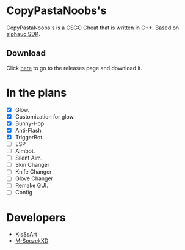 # CopyPastaNoobs's
CopyPastaNoobs's is a CSGO Cheat that is written in C++. 
Based on [alphauc SDK](https://github.com/alphauc/sdk).

## Download
Click [here](https://github.com/KisSsArt/CPN/releases) to go to the releases page and download it.

# In the plans
  - [x] Glow.
  - [x] Customization for glow.
  - [x] Bunny-Hop
  - [x] Anti-Flash
  - [x] TriggerBot.
  - [ ] ESP
  - [ ] Aimbot.
  - [ ] Silent Aim.
  - [ ] Skin Changer
  - [ ] Knife Changer
  - [ ] Glove Changer
  - [ ] Remake GUI.
  - [ ] Config
  
  # Developers
  - [KisSsArt](https://github.com/KisSsArt)
  - [MrSoczekXD](https://github.com/MrSoczekXD)
